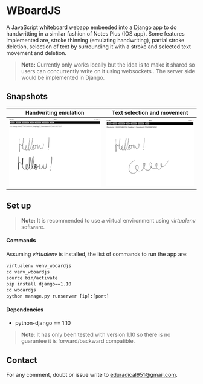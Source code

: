 WBoardJS
==========

A JavaScript whiteboard webapp embeeded into a Django app to do handwritting in a similar fashion of Notes Plus (IOS app).  Some features implemented are, stroke thinning (emulating handwriting), partial stroke deletion, selection of text by surrounding it with a stroke and selected text movement and deletion.


>**Note:** Currently only works locally but the idea is to make it shared so users can concurrently write on it using websockets . The server side would be implemented in Django.

Snapshots
---------------
Handwriting emulation     |  Text selection and movement       |
------------------------- |-------------------------|
![alt text](extra/handwritten.png) | ![alt text](extra/movetext.gif)|

Set up
------------------
>**Note:** It is recommended to use a virtual environment using *virtualenv* software.
#### Commands
Assuming *virtualenv* is installed, the list of commands to run the app are:

    virtualenv venv_wboardjs
    cd venv_wboardjs
    source bin/activate
    pip install django==1.10
    cd wboardjs
    python manage.py runserver [ip]:[port]


#### Dependencies

- python-django == 1.10

> **Note**: It has only been tested with version 1.10 so there is no guarantee it is forward/backward compatible.

 Contact
-------------
For any comment, doubt or issue write to <eduradical951@gmail.com>.

